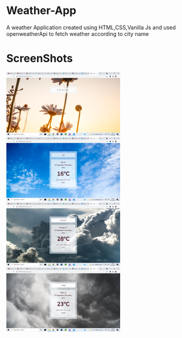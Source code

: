 # Weather-App
A weather Application created using HTML,CSS,Vanilla Js and used openweatherApi to fetch weather according to city name 

# ScreenShots
<img src="Screenshots/sunny.PNG" width="300">
<img src="Screenshots/clear.PNG" width="300">
<img src="Screenshots/haze.PNG" width="300">
<img src="Screenshots/cloudy.PNG" width="300">